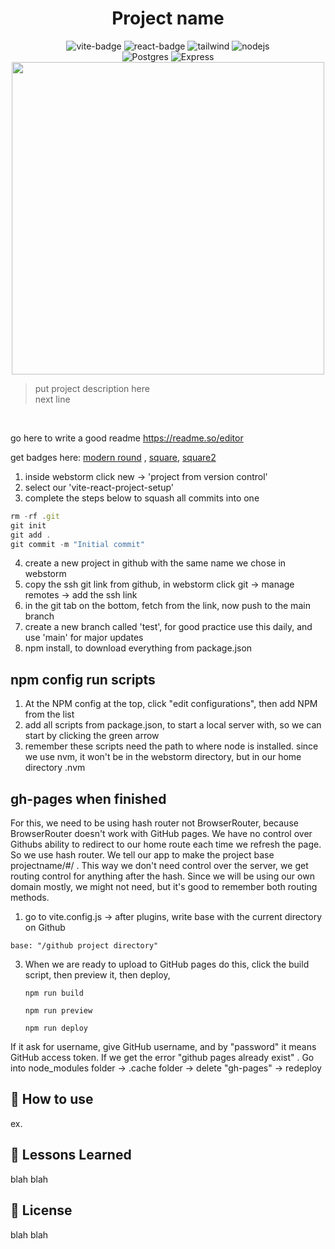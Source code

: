 
<div align="center">
<h1 style="text-align: center;">Project name</h1>
  <img src="https://badges.aleen42.com/src/vitejs.svg" alt="vite-badge">
  <img src="https://badges.aleen42.com/src/react.svg" alt="react-badge">
  <img src="https://badges.aleen42.com/src/tailwindcss.svg" alt="tailwind">
  <img src="https://badges.aleen42.com/src/node.svg" alt="nodejs">
<br>
<img src="https://img.shields.io/badge/postgres-%23316192.svg?style=for-the-badge&logo=postgresql&logoColor=white" alt="Postgres">
<img src="https://img.shields.io/badge/express.js-%23404d59.svg?style=for-the-badge&logo=express&logoColor=%2361DAFB" alt="Express">
<br>
<img src="https://picsum.photos/id/179/500/300" width="500px" height="auto">

</div>


>  put project description here
>  <br>
>  next line

<br>

go here to write a good readme https://readme.so/editor

get badges here: [modern round](https://github.com/aleen42/badges) , [square](https://github.com/Ileriayo/markdown-badges), [square2](https://github.com/alexandresanlim/Badges4-README.md-Profile)


1. inside webstorm click new -> 'project from version control' 
2. select our 'vite-react-project-setup'
3. complete the steps below to squash all commits into one

```jsx
rm -rf .git
git init
git add .
git commit -m "Initial commit"
```
4. create a new project in github with the same name we chose in webstorm
5. copy the ssh git link from github, in webstorm click git -> manage remotes -> add the ssh link
6. in the git tab on the bottom, fetch from the link, now push to the main branch
7. create a new branch called 'test', for good practice use this daily, and use 'main' for major updates
8. npm install, to download everything from package.json

## npm config run scripts
1. At the NPM config at the top, click "edit configurations", then add NPM from the list
2. add all scripts from package.json, to start a local server with, so we can start by clicking the green arrow
3. remember these scripts need the path to where node is installed.
since we use nvm, it won't be in the webstorm directory, but in our home directory .nvm



## gh-pages when finished
For this, we need to be using hash router not BrowserRouter, because BrowserRouter doesn't work with GitHub pages.
 We have no control over Githubs ability
to redirect to our home route each time we refresh the page. So we use hash router. 
We tell our app to make the project base projectname/#/ . 
This way we don't need control over the server, we get routing control for anything after the hash.
Since we will be using our own domain mostly, we might not need, but it's good to remember both routing methods.

1) go to vite.config.js -> after plugins, write base with the current directory on Github

```
base: "/github project directory" 
 ```

3) When we are ready to upload to GitHub pages do this, click the build script, then preview it, then deploy,
    
    ```
    npm run build
     ```

    ```
    npm run preview
     ```

    ```
    npm run deploy
    ```
If it ask for username, give GitHub username, and by "password" it means GitHub access token. If we get the error "github pages already exist"
. Go into node_modules folder -> .cache folder -> delete "gh-pages" -> redeploy

## 🚀 How to use

ex.

## 📝 Lessons Learned

blah blah

## 🪪 License

blah blah